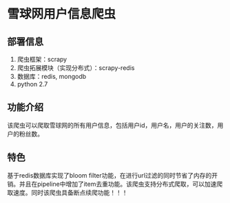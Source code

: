 # 雪球网用户信息爬虫

## 部署信息

1. 爬虫框架：scrapy
2. 爬虫拓展模块（实现分布式）：scrapy-redis
3. 数据库：redis, mongodb
4. python 2.7

## 功能介绍

该爬虫可以爬取雪球网的所有用户信息，包括用户id，用户名，用户的关注数，用户的粉丝数。

## 特色

基于redis数据库实现了bloom filter功能，在进行url过滤的同时节省了内存的开销。并且在pipeline中增加了item去重功能。该爬虫支持分布式爬取，可以加速爬取速度。同时该爬虫具备断点续爬功能！！！